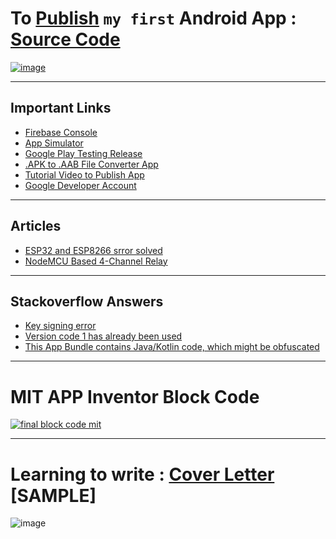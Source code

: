 # To [Publish](https://github.com/imvickykumar999/MultiUser-Home-Automation-App/tree/main/files/Battery%20Manager) `my first` Android App : [Source Code](https://github.com/imvickykumar999/Android-Firebase)

[![image](https://user-images.githubusercontent.com/50515418/203515274-7b3965d5-7c78-4f7a-a031-2037aa6f3c21.png)](https://play.google.com/store/apps/details?id=com.homeautomation.iotapp)

---------------------------------

## Important Links

- [Firebase Console](https://console.firebase.google.com/u/0/project/home-automation-336c0/database/home-automation-336c0-default-rtdb/data/~2FA~2FB~2FC~2FSwitch)
- [App Simulator](https://appetize.io/app/iqol3ip3p4wlzbiolilwnrv6tu?device=pixel4&osVersion=11.0&scale=75)
- [Google Play Testing Release](https://play.google.com/console/u/0/developers/6021388616258769103/app/4972884009396476836/tracks/4701482398952066460/releases/2/prepare)
- [.APK to .AAB File Converter App](https://play.google.com/store/apps/details?id=com.techbajao.apktoaab&hl=en_IN&gl=US)
- [Tutorial Video to Publish App](https://youtu.be/QgEnoK_KSp8)
- [Google Developer Account](https://g.dev/imvickykumar999)

----------------------------------

## Articles

- [ESP32 and ESP8266 srror solved](https://randomnerdtutorials.com/solved-arduino-ide-esp32-esp8266-installation/)
- [NodeMCU Based 4-Channel Relay](https://www.easyelectronics.in/index.php?route=product/product&product_id=152)

----------------------

## Stackoverflow Answers

  - [Key signing error](https://stackoverflow.com/a/66622555/11493297)
  - [Version code 1 has already been used](https://stackoverflow.com/a/69287448/11493297)
  - [This App Bundle contains Java/Kotlin code, which might be obfuscated](https://stackoverflow.com/a/65517291/11493297)
  
-----------------------------

# MIT APP Inventor Block Code

[![final block code mit](https://github.com/imvickykumar999/Smart-Battery-Manager/blob/main/final%20project/blocks%20(2).png?raw=true)](https://github.com/imvickykumar999/Smart-Battery-Manager/blob/main/final%20project/GoogleAccount_checkpoint1.apk)

---------------------------------

# Learning to write : [Cover Letter](https://novoresume.com/career-blog/how-to-write-a-motivation-letter) [SAMPLE]

![image](https://user-images.githubusercontent.com/50515418/205448166-508a2dfe-f066-44a0-a8ed-8a94527bebd7.png)
